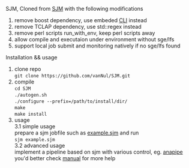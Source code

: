 SJM, Cloned from [SJM](https://github.com/StanfordBioinformatics/SJM) with the following modifications  
1. remove boost dependency, use embeded [CLI](https://github.com/CLIUtils/CLI11) instead  
2. remove TCLAP dependency, use std::regex instead  
3. remove perl scripts run_with_env, keep perl scripts away  
4. allow compile and executaion under environment without sge/lfs
5. support local job submit and monitoring natively if no sge/lfs found  

Installation && usage 
1. clone repo  
   `git clone https://github.com/vanNul/SJM.git`
2. compile  
   `cd SJM`  
   `./autogen.sh`  
   `./configure --prefix=/path/to/install/dir/`  
   `make`  
   `make install`  
3. usage    
3.1 simple usage   
       prepare a sjm jobfile such as [example.sjm](https://github.com/vanNul/SJM/tree/master/doc/example.sjm) and run  
      `sjm example.sjm`   
3.2 advanced usage  
      implement a pipeline based on sjm with various control, eg. [anapipe](https://github.com/vanNul/anapipe)    
  you'd better check [manual](https://github.com/vanNul/SJM/tree/master/doc/MANUAL.txt) for more help 

